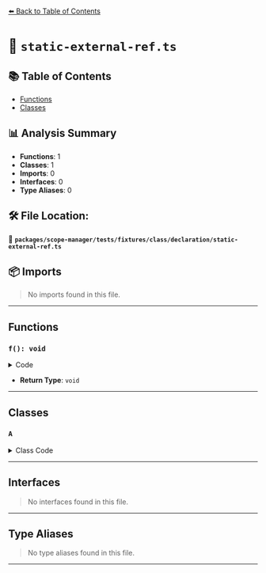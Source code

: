 [⬅️ Back to Table of Contents](../../../../../../index.md)

# 📄 `static-external-ref.ts`

## 📚 Table of Contents

- [Functions](#functions)
- [Classes](#classes)

## 📊 Analysis Summary

- **Functions**: 1
- **Classes**: 1
- **Imports**: 0
- **Interfaces**: 0
- **Type Aliases**: 0

## 🛠️ File Location:
📂 **`packages/scope-manager/tests/fixtures/class/declaration/static-external-ref.ts`**

## 📦 Imports

> No imports found in this file.


---

## Functions

### `f(): void`

<details><summary>Code</summary>

```ts
function f() {}
```
</details>

- **Return Type**: `void`

---

## Classes

### `A`

<details><summary>Class Code</summary>

```ts
class A {
  static {
    f();
  }
}
```
</details>


---

## Interfaces

> No interfaces found in this file.


---

## Type Aliases

> No type aliases found in this file.


---